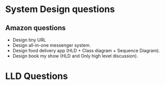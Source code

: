 # System Design questions
## Amazon questions
- Design tiny URL
- Design all-in-one messenger system.
- Design food delivery app (HLD + Class diagram + Sequence Diagram).
- Design book my show (HLD and Only high level discussion).



# LLD Questions
